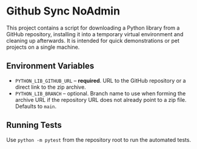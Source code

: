 # Github Sync NoAdmin

This project contains a script for downloading a Python library from a GitHub repository, installing it into a temporary virtual environment and cleaning up afterwards. It is intended for quick demonstrations or pet projects on a single machine.

## Environment Variables

- `PYTHON_LIB_GITHUB_URL` – **required**. URL to the GitHub repository or a direct link to the zip archive.
- `PYTHON_LIB_BRANCH` – optional. Branch name to use when forming the archive URL if the repository URL does not already point to a zip file. Defaults to `main`.

## Running Tests

Use `python -m pytest` from the repository root to run the automated tests.
